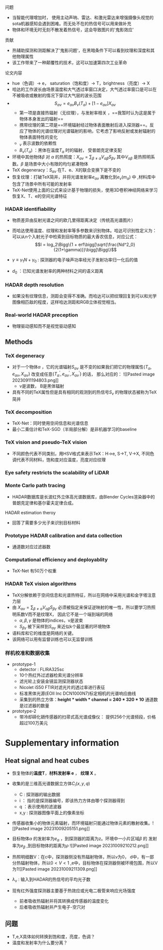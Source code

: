 问题
- 当智能代理增加时， 使用主动声呐、雷达、和激光雷达来增强摄像头视觉的sota机器感知会遇到困难。而无处不在的热信号可以用来做补充
- 物体和环境无时无刻不散发着热信号，这会导致图片的'鬼影效应'

贡献
- 热辅助探测和测距解决了’鬼影问题‘，在黑暗条件下可以看到纹理和深度和其他物理属性
- 该工作带来了一种颠覆性的技术，这可以加速第四次工业革命

论文内容
- hue（色调）-> e， saturation（饱和度）-> T，brightness（亮度）-> X
- 哈达的工作波长由场景温度和大气透过率窗口决定，大气透过率窗口是可以在不被吸收或散射的情况下穿过大气层的波长范围
- $$S_{\alpha v} = e_{\alpha v}B_v(T_\alpha) + [1-e_{\alpha v}]X_{\alpha v}$$
	- 第一项是直接热辐射（无纹理），与发射率相关 ，==我暂时认为这是属于物体本身发出的辐射==
	- 携带纹理的第二项是==环境辐射经过物体表面散射后进入探测器==。反应了物体的光谱纹理对光谱辐射的影响，它考虑了影响反射或发射辐射的物体表面特性的变化
	- $_v$ 表示波数的依赖性
	- $B_v(T_\alpha)$ ：黑体在温度$T_\alpha$ 时的辐射， 受普朗克定律支配
 - 环境中其他物体$\beta$ 对 $\alpha$ 的热照度：$X_{\alpha v} = \sum_{\beta \neq \alpha}V_{\alpha \beta}S_{\beta v}$ 其中$V_{\alpha \beta}$ 是热照明系数。$\beta$ 是场景中大小有限的均匀紧凑物体
 - TeX degeneracy：$S_{\alpha v}$ 在T、e、X的联合变换下是不变的
 - 恢复纹理：打破TeX简并，并将光谱发射率$e_{\alpha v}$ 离散化到$e_v(m_\alpha)$ 中 ,材料库中包含了场景中所有可能的发射率
 - TeX-Net使用上面的公式来设计基于物理的损失，使用3D卷积神经网络来学习恢复X、T、e的空间光谱特征
### HADAR identifiability
- 物质差异由反射光谱之间的欧几里得距离决定（传统高光谱图片）
- 而哈达使用温度、纹理和发射率等多参数来识别物体。哈达可识别性定义为：可以从n个入射光子中检索到目标物质的最大香农信息，对应公式：$$I = log_2\Bigg\{1 + erf\bigg[\sqrt{\frac{Nd^2_0}{2(1+\gamma)}}\bigg]\Bigg\}$$ 
 
- $\gamma \equiv \gamma_1N + \gamma_0$ : 探测器的电子噪声功率经光子发射功率归一化后的值
- $d_0$ ：已知光谱发射率的两种材料之间的语义距离



### HADAR depth resolution
- 如果没有纹理信息，测距会变得不准确。而哈达可以把纹理回复到可以和光学图像相匹敌的程度，这样哈达测距和RGB立体视觉相当。


### Real-world HADAR preception
- 物理驱动感知而不是视觉驱动感知


## Methods
### TeX degeneracy
- 对于一个物体$\alpha$ ，它的光谱辐射$S_{\alpha v}$ 是不变的如果我们把它的物理属性$\{T_\alpha, e_{\alpha v}, X_{\alpha v}\}$ 改变成任意$\{T^{'}_{\alpha}, e^{'}_{\alpha v}, X^{'}_{\alpha v}\}$ 的话， 那么对应的：     ![[Pasted image 20230911194803.png]]   
	- v是波数， B是黑体辐射
- 具有不同的TeX属性但是具有相同的观测到的热信号$S_v$ 的物理状态被称为TeX简并

### TeX decomposition
- TeX-Net：同时使用空间信息和光谱信息
- 最小二乘估计和TeX-SGD（半局部分解）是非机器学习的baseline
### TeX vision and pseudo-TeX vision 
- 不同颜色代表不同类别，用HSV格式来表示TeX：H->e, S->T, V->X, 不同色调代表不同材料，饱和度对应温度，亮度对应纹理

### Eye safety restricts the scalability of LiDAR

### Monte Carlo path tracing
- HADAR数据库是长波红外立体高光谱数据库，由Blender Cycles渲染器中的普朗克定律和基尔霍夫定律合成。

HADAR estimation theroy
- 回答了需要多少光子来识别目标材料

### Prototype HADAR calibration and data collection 
- 通道数对应过滤器数

### Computational efficiency and deployablity
- TeX-Net 有50万个权重

### HADAR TeX vision algorithms
- TeX分解依赖于空间信息和光谱热特征，所以在网络中采用光谱和金字塔注意力层
- 由 $X_{\alpha v} = \sum_{\beta \neq \alpha}V_{\alpha \beta}S_{\beta \gamma}$ 必须被指定来保证逆映射的唯一性，所以要学习热照明系数V而不是纹理X， 因此它不是一个端到端的网络
	- $\alpha, \beta, \gamma$ 是物体的indices，v是波束
	- $S_{\beta \gamma}$ 被下采样到$S_{\alpha \gamma}$ 来近似k个最显著的环境物体
- 语料库和它的维度是网络的关键。
- 该网络可以用有监督训练也可以无监督训练



### 样机校准和数据收集
- prototype-1
	- detector : FLIRA325sc
	- 10个热红外过滤器检索光谱分辨率
	- 滤光轮上安装金镜监测探测器状态
	- Nicolet iS50 FTIR对滤光片的透过率进行表征
	- 标准黑体光源(EOII lnc DCN1000N7)标定相机的光谱响应曲线
	- 采集到的热立方体：**height \* width \* channel = 240 \* 320 \* 10** 通道数是过滤器的数量
- prototype-2
	- 带冷却碲化镉传感器的扫帚式高光谱成像仪： 提供256个光谱频段，价格超过100万美元


# Supplementary information
## Heat signal and heat cubes
- 恢复物体的**温度T**，**材料发射率 e** ， **纹理 X** 。
- 收集的是三维高光谱数据立方体$C_i(x, y, q)$ 
	- C : 探测器的输出数据
	- i ： 指的是探测器编号，即该热力方体由哪个探测器得到
	- q ：表示使用的滤波器
	- x,y : 探测器图像平面上的像素坐标
- 传感器收集小的物体元素辐射，而环境辐射只能通过物体元素的散射收集。![[Pasted image 20231009205151.png]]
- 目标物体$\alpha$ 的发射率为$e_\alpha$ ，到探测器的距离为z。环境中一小片区域$\beta$ 的 发射率为$e_\beta$ ,到目标物体的距离为$\rho$ ![[Pasted image 20231009210212.png]]
- 热照明细数V：在c中，探测器侧没有热辐射物体，所以v为0， d中，有一部分热辐射物体，所以$0 < V < 1$ ,e中，目标物体在探测器侧被环境包围，所以V为1![[Pasted image 20231009211309.png]]
- $\lambda_v$ : 输入到HADAR的热信号的平均光子数 

- 现有红外强度探测器主要基于热效应或光电二极管来响应光场强度
	- 前者吸收热辐射并将其转换成传感器的温度变化
	- 后者吸收热辐射并产生电子-空穴对

## 问题
- T,e,X具体如何转换到饱和度，亮度，色调？
- 温度和发射率为什么要分离？